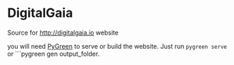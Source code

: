 DigitalGaia
===========

Source for http://digitalgaia.io website

you will need [PyGreen](http://pygreen.neoname.eu/) to serve or build the website.
Just run ```pygreen serve``` or ```pygreen gen output_folder.

